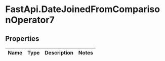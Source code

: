 # FastApi.DateJoinedFromComparisonOperator7

## Properties
Name | Type | Description | Notes
------------ | ------------- | ------------- | -------------
